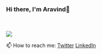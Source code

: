 ### Hi there, I'm Aravind👋
<br>
  
  
<br>

  <img src="https://github-readme-stats.vercel.app/api?username=indarav&&show_icons=true&title_color=ffffff&icon_color=bb2acf&text_color=daf7dc&bg_color=151515">
  
  
  📫 How to reach me: [Twitter](https://twitter.com/indarav1) [LinkedIn](https://www.linkedin.com/in/aravind-kamuni-b5475a216/)
